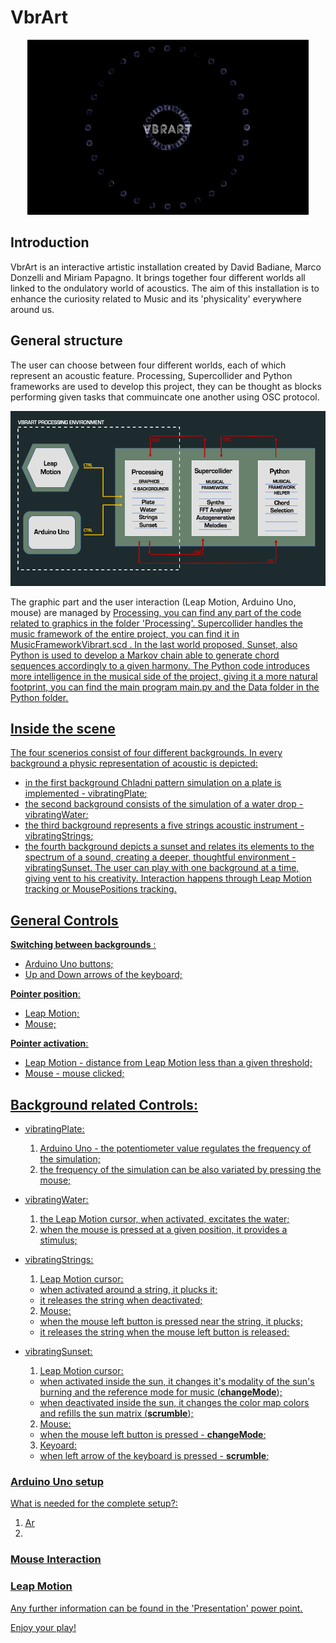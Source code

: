 # VbrArt

<p align ="center" > <img width ="450" height ="280" src = "/readme_images/first.png"> </p>

## Introduction

VbrArt is an interactive artistic installation created by David Badiane, Marco Donzelli and Miriam Papagno. It brings together four different worlds all linked to the ondulatory world of acoustics. The aim of this installation is to enhance the curiosity related to Music and its 'physicality' everywhere around us. 

## General structure
The user can choose between four different worlds, each of which represent an acoustic feature. 
Processing, Supercollider and Python frameworks are used to develop this project, they can be thought as blocks performing given tasks that commuincate one another using OSC protocol.
<p align ="center" > <img width ="600" height ="280" src = "/readme_images/blockDiagram.PNG"> </p>
The graphic part and the user interaction (Leap Motion, Arduino Uno, mouse) are managed by <u>Processing<u>, you can find any part of the code related to graphics in the folder 'Processing'. 
<u>Supercollider<u> handles the music framework of the entire project, you can find it in MusicFrameworkVibrart.scd .
In the last world proposed, Sunset, also <u>Python<u> is used to develop a Markov chain able to generate chord sequences accordingly to a given harmony. 
The Python code introduces more intelligence in the musical side of the project, giving it a more natural footprint, you can find the main program main.py and the Data folder in the Python folder.

## Inside the scene
The four scenerios consist of four different backgrounds. 
In every background a physic representation of acoustic is depicted: 
* in the first background Chladni pattern simulation on a plate is implemented - <u>vibratingPlate<u>; 
* the second background consists of the simulation of a water drop - <u>vibratingWater<u>;
* the third background represents a five strings acoustic instrument - <u>vibratingStrings<u>;
* the fourth background depicts a sunset and relates its elements to the spectrum of a sound, creating a deeper, thoughtful environment - <u>vibratingSunset<u>.
The user can play with one background at a time, giving vent to his creativity.
Interaction happens through Leap Motion tracking or MousePositions tracking.

## General Controls
**Switching between backgrounds** :
* Arduino Uno buttons;
* Up and Down arrows of the keyboard;

**Pointer position**:
* Leap Motion;
* Mouse;

**Pointer activation**:
* Leap Motion - distance from Leap Motion less than a given threshold;
* Mouse - mouse clicked;

## Background related Controls:
* vibratingPlate:
  1. Arduino Uno - the potentiometer value regulates the frequency of the simulation;
  2. the frequency of the simulation can be also variated by pressing the mouse;

* vibratingWater:
  1. the Leap Motion cursor, when activated, excitates the water;
  2. when the mouse is pressed at a given position, it provides a stimulus; 
 
* vibratingStrings:
  1. Leap Motion cursor:
    * when activated around a string, it plucks it; 
    * it releases the string when deactivated;

  2. Mouse:
    * when the mouse left button is pressed near the string, it plucks; 
    * it releases the string when the mouse left button is released;

* vibratingSunset:
  1. Leap Motion cursor:
    * when activated inside the sun, it changes it's modality of the sun's burning and the reference mode for music (**changeMode**); 
    * when deactivated inside the sun, it changes the color map colors and refills the sun matrix (**scrumble**);
  
  2. Mouse:
    * when the mouse left button is pressed - **changeMode**;
    
  3. Keyoard: 
    * when left arrow of the keyboard is pressed - **scrumble**;

### Arduino Uno setup
<u> What is needed for the complete setup?<u>:
1. Ar
2.
### Mouse Interaction
### Leap Motion

Any further information can be found in the 'Presentation' power point.

Enjoy your play!
